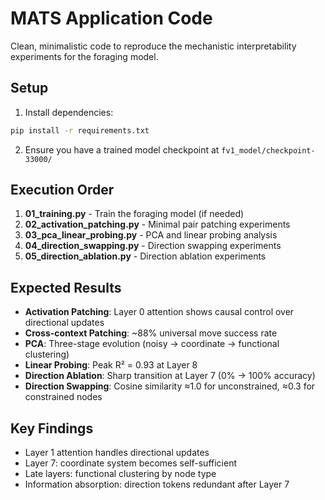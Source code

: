 # MATS Application Code

Clean, minimalistic code to reproduce the mechanistic interpretability experiments for the foraging model.

## Setup

1. Install dependencies:
```bash
pip install -r requirements.txt
```

2. Ensure you have a trained model checkpoint at `fv1_model/checkpoint-33000/`

## Execution Order

1. **01_training.py** - Train the foraging model (if needed)
2. **02_activation_patching.py** - Minimal pair patching experiments
3. **03_pca_linear_probing.py** - PCA and linear probing analysis
4. **04_direction_swapping.py** - Direction swapping experiments
5. **05_direction_ablation.py** - Direction ablation experiments

## Expected Results

- **Activation Patching**: Layer 0 attention shows causal control over directional updates
- **Cross-context Patching**: ~88% universal move success rate
- **PCA**: Three-stage evolution (noisy → coordinate → functional clustering)
- **Linear Probing**: Peak R² = 0.93 at Layer 8
- **Direction Ablation**: Sharp transition at Layer 7 (0% → 100% accuracy)
- **Direction Swapping**: Cosine similarity ≈1.0 for unconstrained, ≈0.3 for constrained nodes

## Key Findings

- Layer 1 attention handles directional updates
- Layer 7: coordinate system becomes self-sufficient
- Late layers: functional clustering by node type
- Information absorption: direction tokens redundant after Layer 7
